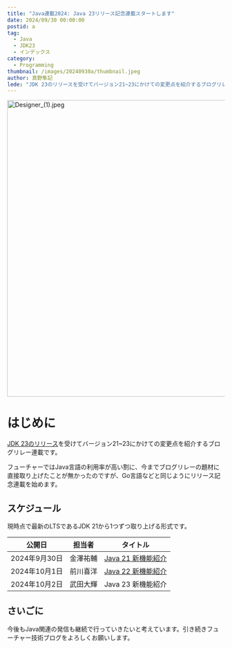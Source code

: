 ```yaml
---
title: "Java連載2024: Java 23リリース記念連載スタートします"
date: 2024/09/30 00:00:00
postid: a
tag:
  - Java
  - JDK23
  - インデックス
category:
  - Programming
thumbnail: /images/20240930a/thumbnail.jpeg
author: 真野隼記
lede: "JDK 23のリリースを受けてバージョン21~23にかけての変更点を紹介するブログリレー連載です。"
---
```

<img src="/images/20240930a/Designer_(1).jpeg" alt="Designer_(1).jpeg" width="1200" height="686" loading="lazy">

# はじめに

[JDK 23のリリース](https://jdk.java.net/23/)を受けてバージョン21~23にかけての変更点を紹介するブログリレー連載です。

フューチャーではJava言語の利用率が高い割に、今までブログリレーの題材に直接取り上げたことが無かったのですが、Go言語などと同じようにリリース記念連載を始めます。

## スケジュール

現時点で最新のLTSであるJDK 21から1つずつ取り上げる形式です。

| 公開日        | 担当者  | タイトル                 |
|------------|------|----------------------|
| 2024年9月30日 | 金澤祐輔 | [Java 21 新機能紹介](/articles/20240930b/)         |
| 2024年10月1日 | 前川喜洋 | [Java 22 新機能紹介](/articles/20241001a/)         |
| 2024年10月2日 | 武田大輝 | Java 23 新機能紹介 |

## さいごに

今後もJava関連の発信も継続で行っていきたいと考えています。引き続きフューチャー技術ブログをよろしくお願いします。
